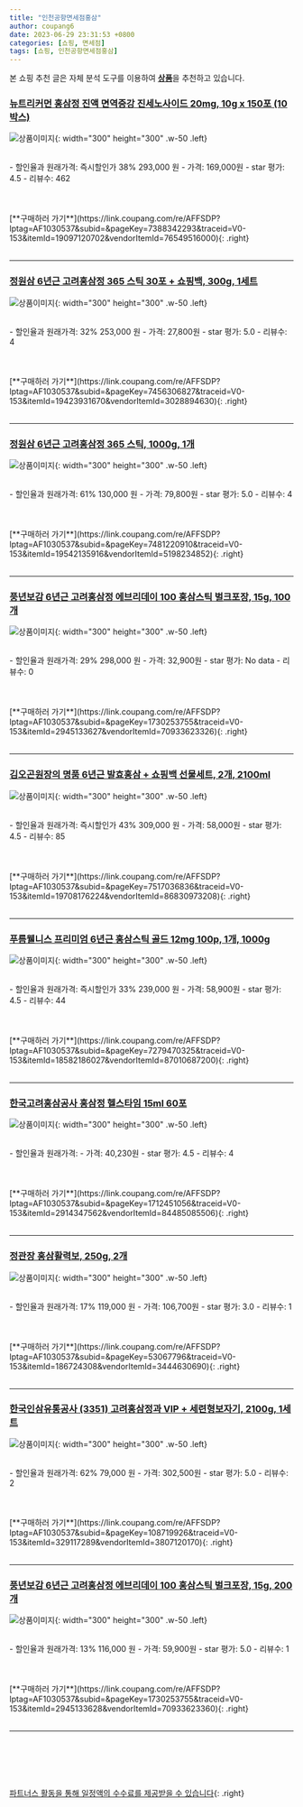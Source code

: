 ```yaml
---
title: "인천공항면세점홍삼"
author: coupang6
date: 2023-06-29 23:31:53 +0800
categories: [쇼핑, 면세점]
tags: [쇼핑, 인천공항면세점홍삼]
---
```


본 쇼핑 추천 글은 자체 분석 도구를 이용하여 [**상품**](https://link.coupang.com/a/bao1ui)을 추천하고 있습니다.

### [뉴트리커먼 홍삼정 진액 면역증강 진세노사이드 20mg, 10g x 150포 (10박스)](https://link.coupang.com/re/AFFSDP?lptag=AF1030537&subid=&pageKey=7388342293&traceid=V0-153&itemId=19097120702&vendorItemId=76549516000)

![상품이미지](https://thumbnail7.coupangcdn.com/thumbnails/remote/230x230ex/image/vendor_inventory/fab3/b9bd36ccb8e55fa9458cdfcf66bc592c9b549cb8753da4c0392f86429dee.jpg){: width="300" height="300" .w-50 .left}


<br>
- 할인율과 원래가격: 즉시할인가 38%  293,000   원
- 가격: 169,000원
- star 평가: 4.5
- 리뷰수: 462
<br>
<br>
<br>
<br>
[**구매하러 가기**](https://link.coupang.com/re/AFFSDP?lptag=AF1030537&subid=&pageKey=7388342293&traceid=V0-153&itemId=19097120702&vendorItemId=76549516000){: .right}
<br>
<br>

---

### [정원삼 6년근 고려홍삼정 365 스틱 30포 + 쇼핑백, 300g, 1세트](https://link.coupang.com/re/AFFSDP?lptag=AF1030537&subid=&pageKey=7456306827&traceid=V0-153&itemId=19423931670&vendorItemId=3028894630)

![상품이미지](https://thumbnail10.coupangcdn.com/thumbnails/remote/230x230ex/image/retail/images/1240089913438381-0f117688-a1b1-49d6-8bfa-7d747d529366.jpg){: width="300" height="300" .w-50 .left}


<br>
- 할인율과 원래가격: 32%  253,000   원
- 가격: 27,800원
- star 평가: 5.0
- 리뷰수: 4
<br>
<br>
<br>
<br>
[**구매하러 가기**](https://link.coupang.com/re/AFFSDP?lptag=AF1030537&subid=&pageKey=7456306827&traceid=V0-153&itemId=19423931670&vendorItemId=3028894630){: .right}
<br>
<br>

---

### [정원삼 6년근 고려홍삼정 365 스틱, 1000g, 1개](https://link.coupang.com/re/AFFSDP?lptag=AF1030537&subid=&pageKey=7481220910&traceid=V0-153&itemId=19542135916&vendorItemId=5198234852)

![상품이미지](https://thumbnail6.coupangcdn.com/thumbnails/remote/230x230ex/image/retail/images/6335530924784294-cc508f49-dc78-4eaa-a508-177f0df1c3d4.jpg){: width="300" height="300" .w-50 .left}


<br>
- 할인율과 원래가격: 61%  130,000   원
- 가격: 79,800원
- star 평가: 5.0
- 리뷰수: 4
<br>
<br>
<br>
<br>
[**구매하러 가기**](https://link.coupang.com/re/AFFSDP?lptag=AF1030537&subid=&pageKey=7481220910&traceid=V0-153&itemId=19542135916&vendorItemId=5198234852){: .right}
<br>
<br>

---

### [풍년보감 6년근 고려홍삼정 에브리데이 100 홍삼스틱 벌크포장, 15g, 100개](https://link.coupang.com/re/AFFSDP?lptag=AF1030537&subid=&pageKey=1730253755&traceid=V0-153&itemId=2945133627&vendorItemId=70933623326)

![상품이미지](https://thumbnail7.coupangcdn.com/thumbnails/remote/230x230ex/image/retail/images/101938922340745-7bc537d3-8452-48c3-9676-15e22753c6fd.jpg){: width="300" height="300" .w-50 .left}


<br>
- 할인율과 원래가격: 29%  298,000   원
- 가격: 32,900원
- star 평가: No data
- 리뷰수: 0
<br>
<br>
<br>
<br>
[**구매하러 가기**](https://link.coupang.com/re/AFFSDP?lptag=AF1030537&subid=&pageKey=1730253755&traceid=V0-153&itemId=2945133627&vendorItemId=70933623326){: .right}
<br>
<br>

---

### [김오곤원장의 명품 6년근 발효홍삼 + 쇼핑백 선물세트, 2개, 2100ml](https://link.coupang.com/re/AFFSDP?lptag=AF1030537&subid=&pageKey=7517036836&traceid=V0-153&itemId=19708176224&vendorItemId=86830973208)

![상품이미지](https://thumbnail10.coupangcdn.com/thumbnails/remote/230x230ex/image/vendor_inventory/f75e/9aac4f81e01fb4f1281ca7be6741469360dd4b763d7f74b75fecdf840e2c.jpg){: width="300" height="300" .w-50 .left}


<br>
- 할인율과 원래가격: 즉시할인가 43%  309,000   원
- 가격: 58,000원
- star 평가: 4.5
- 리뷰수: 85
<br>
<br>
<br>
<br>
[**구매하러 가기**](https://link.coupang.com/re/AFFSDP?lptag=AF1030537&subid=&pageKey=7517036836&traceid=V0-153&itemId=19708176224&vendorItemId=86830973208){: .right}
<br>
<br>

---

### [푸름웰니스 프리미엄 6년근 홍삼스틱 골드 12mg 100p, 1개, 1000g](https://link.coupang.com/re/AFFSDP?lptag=AF1030537&subid=&pageKey=7279470325&traceid=V0-153&itemId=18582186027&vendorItemId=87010687200)

![상품이미지](https://thumbnail9.coupangcdn.com/thumbnails/remote/230x230ex/image/retail/images/2023/08/28/17/0/4e359cbc-e668-48e3-b7a2-e61010b3c3f5.jpg){: width="300" height="300" .w-50 .left}


<br>
- 할인율과 원래가격: 즉시할인가 33%  239,000   원
- 가격: 58,900원
- star 평가: 4.5
- 리뷰수: 44
<br>
<br>
<br>
<br>
[**구매하러 가기**](https://link.coupang.com/re/AFFSDP?lptag=AF1030537&subid=&pageKey=7279470325&traceid=V0-153&itemId=18582186027&vendorItemId=87010687200){: .right}
<br>
<br>

---

### [한국고려홍삼공사 홍삼정 헬스타임 15ml 60포](https://link.coupang.com/re/AFFSDP?lptag=AF1030537&subid=&pageKey=1712451056&traceid=V0-153&itemId=2914347562&vendorItemId=84485085506)

![상품이미지](https://thumbnail6.coupangcdn.com/thumbnails/remote/230x230ex/image/vendor_inventory/1ff7/dd849cb7c50db4b05bcbdde8c7907ec68ff1842f89133f36b585205992fe.jpg){: width="300" height="300" .w-50 .left}


<br>
- 할인율과 원래가격: 
- 가격: 40,230원
- star 평가: 4.5
- 리뷰수: 4
<br>
<br>
<br>
<br>
[**구매하러 가기**](https://link.coupang.com/re/AFFSDP?lptag=AF1030537&subid=&pageKey=1712451056&traceid=V0-153&itemId=2914347562&vendorItemId=84485085506){: .right}
<br>
<br>

---

### [정관장 홍삼활력보, 250g, 2개](https://link.coupang.com/re/AFFSDP?lptag=AF1030537&subid=&pageKey=53067796&traceid=V0-153&itemId=186724308&vendorItemId=3444630690)

![상품이미지](https://thumbnail9.coupangcdn.com/thumbnails/remote/230x230ex/image/retail/images/1131405841408476-0464e44b-2bd1-4ff4-a819-fd7aa5a528cf.jpg){: width="300" height="300" .w-50 .left}


<br>
- 할인율과 원래가격: 17%  119,000   원
- 가격: 106,700원
- star 평가: 3.0
- 리뷰수: 1
<br>
<br>
<br>
<br>
[**구매하러 가기**](https://link.coupang.com/re/AFFSDP?lptag=AF1030537&subid=&pageKey=53067796&traceid=V0-153&itemId=186724308&vendorItemId=3444630690){: .right}
<br>
<br>

---

### [한국인삼유통공사 (3351) 고려홍삼정과 VIP + 세련형보자기, 2100g, 1세트](https://link.coupang.com/re/AFFSDP?lptag=AF1030537&subid=&pageKey=108719926&traceid=V0-153&itemId=329117289&vendorItemId=3807120170)

![상품이미지](https://thumbnail7.coupangcdn.com/thumbnails/remote/230x230ex/image/vendor_inventory/a172/13319bcfb909d838690e9618048ac63abb9038d92bce2ba6da56abcbe645.jpg){: width="300" height="300" .w-50 .left}


<br>
- 할인율과 원래가격: 62%  79,000   원
- 가격: 302,500원
- star 평가: 5.0
- 리뷰수: 2
<br>
<br>
<br>
<br>
[**구매하러 가기**](https://link.coupang.com/re/AFFSDP?lptag=AF1030537&subid=&pageKey=108719926&traceid=V0-153&itemId=329117289&vendorItemId=3807120170){: .right}
<br>
<br>

---

### [풍년보감 6년근 고려홍삼정 에브리데이 100 홍삼스틱 벌크포장, 15g, 200개](https://link.coupang.com/re/AFFSDP?lptag=AF1030537&subid=&pageKey=1730253755&traceid=V0-153&itemId=2945133628&vendorItemId=70933623360)

![상품이미지](https://thumbnail8.coupangcdn.com/thumbnails/remote/230x230ex/image/retail/images/751388818122573-e2f41909-1be5-4763-8068-680c9abe7599.jpg){: width="300" height="300" .w-50 .left}


<br>
- 할인율과 원래가격: 13%  116,000   원
- 가격: 59,900원
- star 평가: 5.0
- 리뷰수: 1
<br>
<br>
<br>
<br>
[**구매하러 가기**](https://link.coupang.com/re/AFFSDP?lptag=AF1030537&subid=&pageKey=1730253755&traceid=V0-153&itemId=2945133628&vendorItemId=70933623360){: .right}
<br>
<br>

---
<br><br><br><br><br> [파트너스 활동을 통해 일정액의 수수료를 제공받을 수 있습니다](https://link.coupang.com/a/bao1ui){: .right}
